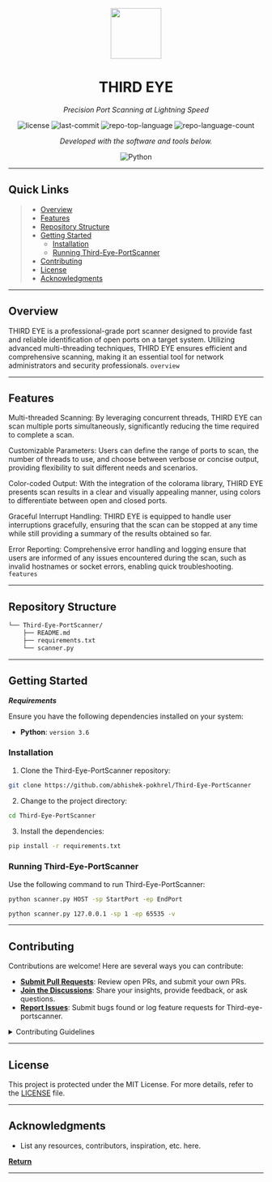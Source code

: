 <p align="center">
  <img src="https://cdn-icons-png.flaticon.com/512/6295/6295417.png" width="100" />
</p>
<p align="center">
    <h1 align="center">THIRD EYE</h1>
</p>
<p align="center">
    <em>Precision Port Scanning at Lightning Speed</em>
</p>
<p align="center">
    <img src="https://img.shields.io/github/license/abhishek-pokhrel/Third-Eye-PortScanner?style=flat&color=0080ff" alt="license">
    <img src="https://img.shields.io/github/last-commit/abhishek-pokhrel/Third-Eye-PortScanner?style=flat&logo=git&logoColor=white&color=0080ff" alt="last-commit">
    <img src="https://img.shields.io/github/languages/top/abhishek-pokhrel/Third-Eye-PortScanner?style=flat&color=0080ff" alt="repo-top-language">
    <img src="https://img.shields.io/github/languages/count/abhishek-pokhrel/Third-Eye-PortScanner?style=flat&color=0080ff" alt="repo-language-count">
<p>
<p align="center">
        <em>Developed with the software and tools below.</em>
</p>
<p align="center">
    <img src="https://img.shields.io/badge/Python-3776AB.svg?style=flat&logo=Python&logoColor=white" alt="Python">
</p>
<hr>

##  Quick Links

> - [ Overview](#overview)
> - [ Features](#features)
> - [ Repository Structure](#repository-structure)
> - [ Getting Started](#getting-started)
>   - [ Installation](#installation)
>   - [ Running Third-Eye-PortScanner](#running-Third-Eye-PortScanner)
> - [ Contributing](#contributing)
> - [ License](#license)
> - [ Acknowledgments](#acknowledgments)

---

##  Overview

THIRD EYE is a professional-grade port scanner designed to provide fast and reliable identification of open ports on a target system. Utilizing advanced multi-threading techniques, THIRD EYE ensures efficient and comprehensive scanning, making it an essential tool for network administrators and security professionals. `overview`

---

##  Features

Multi-threaded Scanning: By leveraging concurrent threads, THIRD EYE can scan multiple ports simultaneously, significantly reducing the time required to complete a scan.

Customizable Parameters: Users can define the range of ports to scan, the number of threads to use, and choose between verbose or concise output, providing flexibility to suit different needs and scenarios.

Color-coded Output: With the integration of the colorama library, THIRD EYE presents scan results in a clear and visually appealing manner, using colors to differentiate between open and closed ports.

Graceful Interrupt Handling: THIRD EYE is equipped to handle user interruptions gracefully, ensuring that the scan can be stopped at any time while still providing a summary of the results obtained so far.

Error Reporting: Comprehensive error handling and logging ensure that users are informed of any issues encountered during the scan, such as invalid hostnames or socket errors, enabling quick troubleshooting. `features`

---

##  Repository Structure

```sh
└── Third-Eye-PortScanner/
    ├── README.md
    ├── requirements.txt
    └── scanner.py
```

---

##  Getting Started

***Requirements***

Ensure you have the following dependencies installed on your system:

* **Python**: `version 3.6`

###  Installation

1. Clone the Third-Eye-PortScanner repository:

```sh
git clone https://github.com/abhishek-pokhrel/Third-Eye-PortScanner
```

2. Change to the project directory:

```sh
cd Third-Eye-PortScanner
```

3. Install the dependencies:

```sh
pip install -r requirements.txt
```

###  Running Third-Eye-PortScanner

Use the following command to run Third-Eye-PortScanner:

```sh
python scanner.py HOST -sp StartPort -ep EndPort

python scanner.py 127.0.0.1 -sp 1 -ep 65535 -v
```

---

##  Contributing

Contributions are welcome! Here are several ways you can contribute:

- **[Submit Pull Requests](https://github.com/abhishek-pokhrel/Third-Eye-PortScanner/blob/main/CONTRIBUTING.md)**: Review open PRs, and submit your own PRs.
- **[Join the Discussions](https://github.com/abhishek-pokhrel/Third-Eye-PortScanner/discussions)**: Share your insights, provide feedback, or ask questions.
- **[Report Issues](https://github.com/abhishek-pokhrel/Third-Eye-PortScanner/issues)**: Submit bugs found or log feature requests for Third-eye-portscanner.

<details closed>
    <summary>Contributing Guidelines</summary>

1. **Fork the Repository**: Start by forking the project repository to your GitHub account.
2. **Clone Locally**: Clone the forked repository to your local machine using a Git client.
   ```sh
   git clone https://github.com/abhishek-pokhrel/Third-Eye-PortScanner
   ```
3. **Create a New Branch**: Always work on a new branch, giving it a descriptive name.
   ```sh
   git checkout -b new-feature-x
   ```
4. **Make Your Changes**: Develop and test your changes locally.
5. **Commit Your Changes**: Commit with a clear message describing your updates.
   ```sh
   git commit -m 'Implemented new feature x.'
   ```
6. **Push to GitHub**: Push the changes to your forked repository.
   ```sh
   git push origin new-feature-x
   ```
7. **Submit a Pull Request**: Create a PR against the original project repository. Clearly describe the changes and their motivations.

Once your PR is reviewed and approved, it will be merged into the main branch.

</details>

---

##  License

This project is protected under the MIT License. For more details, refer to the [LICENSE](https://github.com/abhishek-pokhrel/Third-Eye-PortScanner/blob/master/LICENSE) file.

---

##  Acknowledgments

- List any resources, contributors, inspiration, etc. here.

[**Return**](#-quick-links)

---
